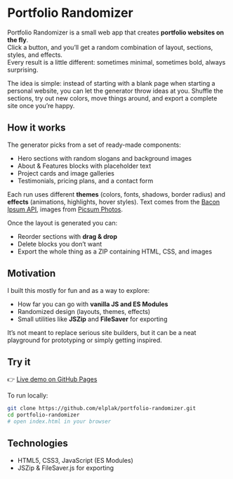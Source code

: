 # Portfolio Randomizer

Portfolio Randomizer is a small web app that creates **portfolio websites on the fly**.  
Click a button, and you’ll get a random combination of layout, sections, styles, and effects.  
Every result is a little different: sometimes minimal, sometimes bold, always surprising.

The idea is simple: instead of starting with a blank page when starting a personal website, you can let the generator throw ideas at you. Shuffle the sections, try out new colors, move things around, and export a complete site once you’re happy.

## How it works

The generator picks from a set of ready-made components:

- Hero sections with random slogans and background images
- About & Features blocks with placeholder text
- Project cards and image galleries
- Testimonials, pricing plans, and a contact form

Each run uses different **themes** (colors, fonts, shadows, border radius) and **effects** (animations, highlights, hover styles). Text comes from the [Bacon Ipsum API](https://baconipsum.com/), images from [Picsum Photos](https://picsum.photos/).

Once the layout is generated you can:

- Reorder sections with **drag & drop**
- Delete blocks you don’t want
- Export the whole thing as a ZIP containing HTML, CSS, and images

## Motivation

I built this mostly for fun and as a way to explore:

- How far you can go with **vanilla JS and ES Modules**
- Randomized design (layouts, themes, effects)
- Small utilities like **JSZip** and **FileSaver** for exporting

It’s not meant to replace serious site builders, but it can be a neat playground for prototyping or simply getting inspired.

## Try it

👉 [Live demo on GitHub Pages](https://elplak.github.io/portfolio-randomizer/)

To run locally:

```bash
git clone https://github.com/elplak/portfolio-randomizer.git
cd portfolio-randomizer
# open index.html in your browser
```

## Technologies
- HTML5, CSS3, JavaScript (ES Modules)
- JSZip & FileSaver.js for exporting
